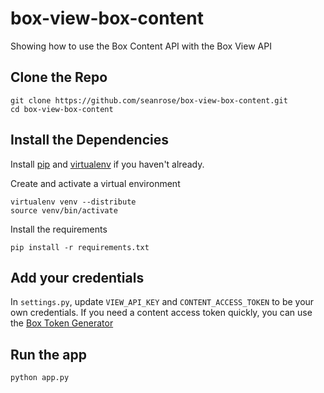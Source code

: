 box-view-box-content
====================

Showing how to use the Box Content API with the Box View API

## Clone the Repo

    git clone https://github.com/seanrose/box-view-box-content.git
    cd box-view-box-content

## Install the Dependencies

Install [pip](http://www.pip-installer.org/en/latest/installing.html) and [virtualenv](http://www.virtualenv.org/en/latest/#installation) if you haven't already.

Create and activate a virtual environment

    virtualenv venv --distribute
    source venv/bin/activate

Install the requirements

    pip install -r requirements.txt

## Add your credentials

In `settings.py`, update `VIEW_API_KEY` and `CONTENT_ACCESS_TOKEN` to be your own credentials. If you need a content access token quickly, you can use the [Box Token Generator](https://box-token-generator.herokuapp.com/)

## Run the app

    python app.py

